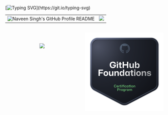 [![Typing SVG](https://readme-typing-svg.demolab.com?font=Fira+Code&duration=3500&pause=750&color=F729E8&background=F2FFFA00&multiline=true&width=810&height=109&lines=Hi+there!+%F0%9F%91%8B;I'm+Naveen%2C+a+Machine+Learning+Developer+based+in+India.;Currently+working+on+developing+a+Large+Language+Model+from+scratch.)](https://git.io/typing-svg)
<table>
  <tr>
    <td>
      <picture>
        <source media="(prefers-color-scheme: dark)" srcset="https://raw.githubusercontent.com/sisyphusisstillcarrying/sisyphusisstillcarrying/main/ASCII-art.png">
        <img src="https://raw.githubusercontent.com/sisyphusisstillcarrying/sisyphusisstillcarrying/main/ASCII-art.png" alt="Naveen Singh's GitHub Profile README" height="350">
      </picture>
    </td>
    <td>
      <img src="https://github.com/user-attachments/assets/9f2f5969-c822-4f57-8c3b-ad47a73fa388" height="350">
    </td>
   
  </tr>
</table>

<!-- Add a break for spacing -->
<br>

<!-- Right-aligned badge -->
<a href="https://www.credly.com/badges/e0e05553-cdb0-4bc4-8c94-9de41130f731/public_url" target="_blank" rel="external nofollow">
  <img src="github-foundations.png" width="250" align="right" style="margin-left: 20px;">
</a>

<!-- Center-aligned streak stats -->
<p align="center">
  <img src="https://github-readme-streak-stats.herokuapp.com?user=sisyphusisstillcarrying&theme=dark&hide_border=true" width="400" style="margin-top: 20px;">
</p>

